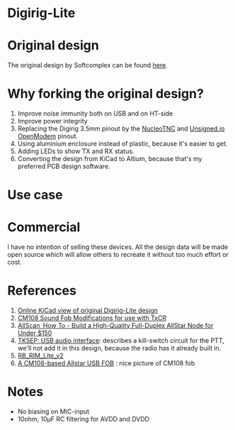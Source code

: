 # Digirig-Lite

# Original design
The original design by Softcomplex can be found [here](https://github.com/softcomplex/Digirig-Lite).

# Why forking the original design?
1. Improve noise immunity both on USB and on HT-side
2. Improve power integrity
3. Replacing the Digirig 3.5mm pinout by the [NucleoTNC](https://mobilinkd.s3.amazonaws.com/TNC4/MobilinkdTNC4.pdf) and [Unsigned.io OpenModem](https://raw.githubusercontent.com/markqvist/OpenModem/master/documentation/OpenModem_Manual.pdf) pinout.
4. Using aluminium enclosure instead of plastic, because it's easier to get.
5. Adding LEDs to show TX and RX status.
6. Converting the design from KiCad to Altium, because that's my preferred PCB design software.

# Use case

# Commercial
I have no intention of selling these devices.  All the design data will be made open source which will allow others to recreate it without too much effort or cost.

# References
1. [Online KiCad view of original Digirig-Lite design](https://kicanvas.org/?github=https%3A%2F%2Fgithub.com%2Fsoftcomplex%2FDigirig-Lite%2Ftree%2Fmain%2Felectric)
2. [CM108 Sound Fob Modifications for use with TxCR](https://www.nednet.org.uk/how_to/CM108_mod)
3. [AllScan How To - Build a High-Quality Full-Duplex AllStar Node for Under $150](https://allscan.info/docs/diy-node.php)
4. [TK5EP: USB audio interface](https://www.egloff.eu/index.php?option=com_content&view=article&id=233:interface-audio-usb&catid=8&Itemid=1861&lang=en): describes a kill-switch circuit for the PTT, we'll not add it in this design, because the radio has it already built in.
5. [RB_RIM_Lite_v2](https://www.repeater-builder.com/products/RIM_pdfs/RB_RIM_Lite_v2.pdf)
6. [A CM108-based Allstar USB FOB](http://www.garydion.com/projects/usb_fob/) : nice picture of CM108 fob

# Notes
* No biasing on MIC-input
* 10ohm, 10µF RC filtering for AVDD and DVDD
